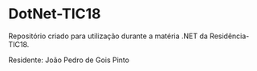 # DotNet-TIC18

Repositório criado para utilização durante a matéria .NET da Residência-TIC18.

Residente: João Pedro de Gois Pinto